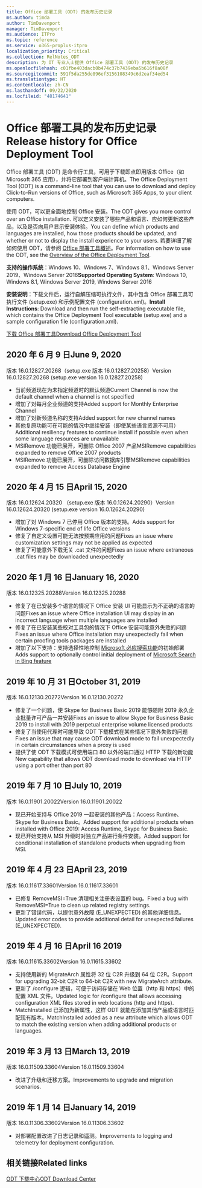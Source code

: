 ```yaml
---
title: Office 部署工具 (ODT) 的发布历史记录
ms.author: timda
author: TimDavenport
manager: TimDavenport
ms.audience: ITPro
ms.topic: reference
ms.service: o365-proplus-itpro
localization_priority: Critical
ms.collection: RelNotes_ODT
description: 为 IT 专业人士提供 Office 部署工具 (ODT) 的发布历史记录
ms.openlocfilehash: c01fbe403dacb0b474c37b7439eba5b616f8a08f
ms.sourcegitcommit: 591f5da255de896ef3156108349c6d2eaf34ed54
ms.translationtype: HT
ms.contentlocale: zh-CN
ms.lasthandoff: 09/22/2020
ms.locfileid: "48174641"
---
```

# <a name="release-history-for-office-deployment-tool"></a><span data-ttu-id="24658-103">Office 部署工具的发布历史记录</span><span class="sxs-lookup"><span data-stu-id="24658-103">Release history for Office Deployment Tool</span></span>

<span data-ttu-id="24658-104">Office 部署工具 (ODT) 是命令行工具，可用于下载即点即用版本 Office（如 Microsoft 365 应用），并将它部署到客户端计算机。</span><span class="sxs-lookup"><span data-stu-id="24658-104">The Office Deployment Tool (ODT) is a command-line tool that you can use to download and deploy Click-to-Run versions of Office, such as Microsoft 365 Apps, to your client computers.</span></span> 


<span data-ttu-id="24658-105">使用 ODT，可以更全面地控制 Office 安装。</span><span class="sxs-lookup"><span data-stu-id="24658-105">The ODT gives you more control over an Office installation.</span></span> <span data-ttu-id="24658-106">可以定义安装了哪些产品和语言、应如何更新这些产品，以及是否向用户显示安装体验。</span><span class="sxs-lookup"><span data-stu-id="24658-106">You can define which products and languages are installed, how those products should be updated, and whether or not to display the install experience to your users.</span></span> <span data-ttu-id="24658-107">若要详细了解如何使用 ODT，请参阅 [Office 部署工具概述](https://docs.microsoft.com/deployoffice/overview-of-the-office-2016-deployment-tool)。</span><span class="sxs-lookup"><span data-stu-id="24658-107">For information on how to use the ODT, see the [Overview of the Office Deployment Tool](https://docs.microsoft.com/deployoffice/overview-of-the-office-2016-deployment-tool).</span></span>

 <span data-ttu-id="24658-108">**支持的操作系统**：Windows 10、Windows 7、Windows 8.1、Windows Server 2019、Windows Server 2016</span><span class="sxs-lookup"><span data-stu-id="24658-108">**Supported Operating System**: Windows 10, Windows 8.1, Windows Server 2019, Windows Server 2016</span></span> 
 
 <span data-ttu-id="24658-109">**安装说明**：下载文件后，运行自解压缩可执行文件，其中包含 Office 部署工具可执行文件 (setup.exe) 和示例配置文件 (configuration.xml)。</span><span class="sxs-lookup"><span data-stu-id="24658-109">**Install Instructions**: Download and then run the self-extracting executable file, which contains the Office Deployment Tool executable (setup.exe) and a sample configuration file (configuration.xml).</span></span> 

[<span data-ttu-id="24658-110">下载 Office 部署工具</span><span class="sxs-lookup"><span data-stu-id="24658-110">Download Office Deployment Tool</span></span>](https://www.microsoft.com/en-us/download/confirmation.aspx?id=49117)


## <a name="june-9-2020"></a><span data-ttu-id="24658-111">2020 年 6 月 9 日</span><span class="sxs-lookup"><span data-stu-id="24658-111">June 9, 2020</span></span>

<span data-ttu-id="24658-112">版本 16.0.12827.20268（setup.exe 版本 16.0.12827.20258）</span><span class="sxs-lookup"><span data-stu-id="24658-112">Version 16.0.12827.20268 (setup.exe version 16.0.12827.20258)</span></span>
- <span data-ttu-id="24658-113">当前频道现在为未指定频道时的默认频道</span><span class="sxs-lookup"><span data-stu-id="24658-113">Current Channel is now the default channel when a channel is not specified</span></span>
- <span data-ttu-id="24658-114">增加了对每月企业频道的支持</span><span class="sxs-lookup"><span data-stu-id="24658-114">Added support for Monthly Enterprise Channel</span></span>
- <span data-ttu-id="24658-115">增加了对新频道名称的支持</span><span class="sxs-lookup"><span data-stu-id="24658-115">Added support for new channel names</span></span>
- <span data-ttu-id="24658-116">其他复原功能可在可能的情况中继续安装（即使某些语言资源不可用）</span><span class="sxs-lookup"><span data-stu-id="24658-116">Additional resiliency features to continue install if possible even when some language resources are unavailable</span></span>
- <span data-ttu-id="24658-117">MSIRemove 功能已展开，可删除 Office 2007 产品</span><span class="sxs-lookup"><span data-stu-id="24658-117">MSIRemove capabilities expanded to remove Office 2007 products</span></span>
- <span data-ttu-id="24658-118">MSIRemove 功能已展开，可删除访问数据库引擎</span><span class="sxs-lookup"><span data-stu-id="24658-118">MSIRemove capabilities expanded to remove Access Database Engine</span></span> 

## <a name="april-15-2020"></a><span data-ttu-id="24658-119">2020 年 4 月 15 日</span><span class="sxs-lookup"><span data-stu-id="24658-119">April 15, 2020</span></span>

<span data-ttu-id="24658-120">版本 16.0.12624.20320 （setup.exe 版本 16.0.12624.20290）</span><span class="sxs-lookup"><span data-stu-id="24658-120">Version 16.0.12624.20320 (setup.exe version 16.0.12624.20290)</span></span>
- <span data-ttu-id="24658-121">增加了对 Windows 7 已停用 Office 版本的支持。</span><span class="sxs-lookup"><span data-stu-id="24658-121">Adds support for Windows 7-specific end of life Office versions</span></span>
- <span data-ttu-id="24658-122">修复了自定义设置可能无法按预期应用的问题</span><span class="sxs-lookup"><span data-stu-id="24658-122">Fixes an issue where customization settings may not be applied as expected</span></span>
- <span data-ttu-id="24658-123">修复了可能意外下载无关 .cat 文件的问题</span><span class="sxs-lookup"><span data-stu-id="24658-123">Fixes an issue where extraneous .cat files may be downloaded unexpectedly</span></span>

## <a name="january-16-2020"></a><span data-ttu-id="24658-124">2020 年 1 月 16 日</span><span class="sxs-lookup"><span data-stu-id="24658-124">January 16, 2020</span></span>

<span data-ttu-id="24658-125">版本 16.0.12325.20288</span><span class="sxs-lookup"><span data-stu-id="24658-125">Version 16.0.12325.20288</span></span>
- <span data-ttu-id="24658-126">修复了在已安装多个语言的情况下 Office 安装 UI 可能显示为不正确的语言的问题</span><span class="sxs-lookup"><span data-stu-id="24658-126">Fixes an issue where Office installation UI may display in an incorrect language when multiple languages are installed</span></span>
- <span data-ttu-id="24658-127">修复了在已安装某些校对工具包的情况下 Office 安装可能意外失败的问题</span><span class="sxs-lookup"><span data-stu-id="24658-127">Fixes an issue where Office installation may unexpectedly fail when certain proofing tools packages are installed</span></span>
- <span data-ttu-id="24658-128">增加了以下支持：支持选择性地控制 [Microsoft 必应搜索功能](https://go.microsoft.com/fwlink/p/?linkid=2109345)的初始部署</span><span class="sxs-lookup"><span data-stu-id="24658-128">Adds support to optionally control initial deployment of [Microsoft Search in Bing feature](https://go.microsoft.com/fwlink/p/?linkid=2109345)</span></span>


## <a name="october-31-2019"></a><span data-ttu-id="24658-129">2019 年 10 月 31 日</span><span class="sxs-lookup"><span data-stu-id="24658-129">October 31, 2019</span></span>

<span data-ttu-id="24658-130">版本 16.0.12130.20272</span><span class="sxs-lookup"><span data-stu-id="24658-130">Version 16.0.12130.20272</span></span>
- <span data-ttu-id="24658-131">修复了一个问题，使 Skype for Business Basic 2019 能够随附 2019 永久企业批量许可产品一并安装</span><span class="sxs-lookup"><span data-stu-id="24658-131">Fixes an issue to allow Skype for Business Basic 2019 to install with 2019 perpetual enterprise volume licensed products</span></span>
- <span data-ttu-id="24658-132">修复了当使用代理时可能导致 ODT 下载模式在某些情况下意外失败的问题</span><span class="sxs-lookup"><span data-stu-id="24658-132">Fixes an issue that may cause ODT download mode to fail unexpectedly in certain circumstances when a proxy is used</span></span>
- <span data-ttu-id="24658-133">提供了使 ODT 下载模式可使用端口 80 以外的端口通过 HTTP 下载的新功能</span><span class="sxs-lookup"><span data-stu-id="24658-133">New capability that allows ODT download mode to download via HTTP using a port other than port 80</span></span>


## <a name="july-10-2019"></a><span data-ttu-id="24658-134">2019 年 7 月 10 日</span><span class="sxs-lookup"><span data-stu-id="24658-134">July 10, 2019</span></span>

<span data-ttu-id="24658-135">版本 16.0.11901.20022</span><span class="sxs-lookup"><span data-stu-id="24658-135">Version 16.0.11901.20022</span></span>
- <span data-ttu-id="24658-136">现已开始支持与 Office 2019 一起安装的其他产品：Access Runtime、Skype for Business Basic。</span><span class="sxs-lookup"><span data-stu-id="24658-136">Added support for additional products when installed with Office 2019: Access Runtime, Skype for Business Basic.</span></span>
- <span data-ttu-id="24658-137">现已开始支持从 MSI 升级时对独立产品进行条件安装。</span><span class="sxs-lookup"><span data-stu-id="24658-137">Added support for conditional installation of standalone products when upgrading from MSI.</span></span>

## <a name="april-23-2019"></a><span data-ttu-id="24658-138">2019 年 4 月 23 日</span><span class="sxs-lookup"><span data-stu-id="24658-138">April 23, 2019</span></span>

<span data-ttu-id="24658-139">版本 16.0.11617.33601</span><span class="sxs-lookup"><span data-stu-id="24658-139">Version 16.0.11617.33601</span></span>
- <span data-ttu-id="24658-140">已修复 RemoveMSI=True 清理相关注册表设置的 bug。</span><span class="sxs-lookup"><span data-stu-id="24658-140">Fixed a bug with RemoveMSI=True to clean up related registry settings.</span></span>
- <span data-ttu-id="24658-141">更新了错误代码，以提供意外故障 (E_UNEXPECTED) 的其他详细信息。</span><span class="sxs-lookup"><span data-stu-id="24658-141">Updated error codes to provide additional detail for unexpected failures (E_UNEXPECTED).</span></span>

## <a name="april-16-2019"></a><span data-ttu-id="24658-142">2019 年 4 月 16 日</span><span class="sxs-lookup"><span data-stu-id="24658-142">April 16 2019</span></span>

<span data-ttu-id="24658-143">版本 16.0.11615.33602</span><span class="sxs-lookup"><span data-stu-id="24658-143">Version 16.0.11615.33602</span></span>
- <span data-ttu-id="24658-144">支持使用新的 MigrateArch 属性将 32 位 C2R 升级到 64 位 C2R。</span><span class="sxs-lookup"><span data-stu-id="24658-144">Support for upgrading 32-bit C2R to 64-bit C2R with new MigrateArch attribute.</span></span>
- <span data-ttu-id="24658-145">更新了 /configure 逻辑，可便于访问存储在 Web 位置（http 和 https）中的配置 XML 文件。</span><span class="sxs-lookup"><span data-stu-id="24658-145">Updated logic for /configure that allows accessing configuration XML files stored in web locations (http and https).</span></span>
- <span data-ttu-id="24658-146">MatchInstalled 已添加为新属性，这样 ODT 就能在添加其他产品或语言时匹配现有版本。</span><span class="sxs-lookup"><span data-stu-id="24658-146">MatchInstalled added as a new attribute which allows ODT to match the existing version when adding additional products or languages.</span></span>

## <a name="march-13-2019"></a><span data-ttu-id="24658-147">2019 年 3 月 13 日</span><span class="sxs-lookup"><span data-stu-id="24658-147">March 13, 2019</span></span>

<span data-ttu-id="24658-148">版本 16.0.11509.33604</span><span class="sxs-lookup"><span data-stu-id="24658-148">Version 16.0.11509.33604</span></span>
- <span data-ttu-id="24658-149">改进了升级和迁移方案。</span><span class="sxs-lookup"><span data-stu-id="24658-149">Improvements to upgrade and migration scenarios.</span></span>

## <a name="january-14-2019"></a><span data-ttu-id="24658-150">2019 年 1 月 14 日</span><span class="sxs-lookup"><span data-stu-id="24658-150">January 14, 2019</span></span>

<span data-ttu-id="24658-151">版本 16.0.11306.33602</span><span class="sxs-lookup"><span data-stu-id="24658-151">Version 16.0.11306.33602</span></span>
- <span data-ttu-id="24658-152">对部署配置改进了日志记录和遥测。</span><span class="sxs-lookup"><span data-stu-id="24658-152">Improvements to logging and telemetry for deployment configuration.</span></span>


## <a name="related-links"></a><span data-ttu-id="24658-153">相关链接</span><span class="sxs-lookup"><span data-stu-id="24658-153">Related links</span></span>

[<span data-ttu-id="24658-154">ODT 下载中心</span><span class="sxs-lookup"><span data-stu-id="24658-154">ODT Download Center</span></span>](https://www.microsoft.com/en-us/download/details.aspx?id=49117)